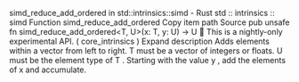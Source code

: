 simd_reduce_add_ordered in std::intrinsics::simd - Rust
std
::
intrinsics
::
simd
Function
simd_reduce_add_ordered
Copy item path
Source
pub unsafe fn simd_reduce_add_ordered<T, U>(x: T, y: U) -> U
🔬
This is a nightly-only experimental API. (
core_intrinsics
)
Expand description
Adds elements within a vector from left to right.
T
must be a vector of integers or floats.
U
must be the element type of
T
.
Starting with the value
y
, add the elements of
x
and accumulate.